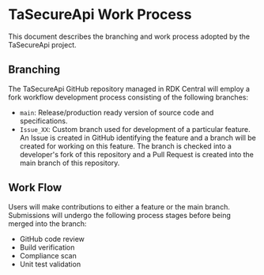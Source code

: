 # TaSecureApi Work Process

This document describes the branching and work process adopted by the TaSecureApi project.

## Branching

The TaSecureApi GitHub repository managed in RDK Central will employ a fork workflow development
process consisting of the following branches:

- `main`: Release/production ready version of source code and specifications.
- `Issue_XX`: Custom branch used for development of a particular feature. An Issue is created in GitHub identifying
the feature and a branch will be created for working on this feature. The branch is checked into a developer's
fork of this repository and a Pull Request is created into the main branch of this repository.

## Work Flow

Users will make contributions to either a feature or the main branch. Submissions will undergo the
following process stages before being merged into the branch:

- GitHub code review
- Build verification
- Compliance scan
- Unit test validation
